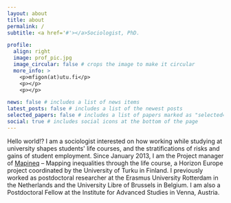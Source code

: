 ```yaml
---
layout: about
title: about
permalink: /
subtitle: <a href='#'></a>Sociologist, PhD.

profile:
  align: right
  image: prof_pic.jpg
  image_circular: false # crops the image to make it circular
  more_info: >
    <p>mfigon(at)utu.fi</p>
    <p></p>
    <p></p>

news: false # includes a list of news items
latest_posts: false # includes a list of the newest posts
selected_papers: false # includes a list of papers marked as "selected={true}"
social: true # includes social icons at the bottom of the page
---
```


Hello world!? I am a sociologist interested on how working while studying at university shapes students' life courses, and the stratifications of risks and gains of student employment. Since January 2013, I am the Project manager of [Mapineq](https://mapineq.eu) – Mapping inequalities through the life course, a Horizon Europe project coordinated by the University of Turku in Finland. I previously worked as postdoctoral researcher at the Erasmus University Rotterdam in the Netherlands and the University Libre of Brussels in Belgium. I am also a Postdoctoral Fellow at the Institute for Advanced Studies in Venna, Austria.

